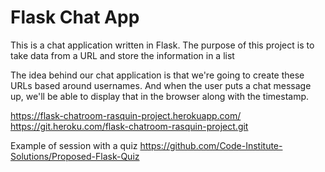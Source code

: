# Flask Chat App

This is a chat application written in Flask. The purpose of this project is to take data from a URL and store the information in a list

The idea behind our chat application is that we're going to create these URLs based around usernames.
And when the user puts a chat message up, we'll be able to display that in the browser along with the timestamp.

https://flask-chatroom-rasquin-project.herokuapp.com/ 
https://git.heroku.com/flask-chatroom-rasquin-project.git


Example of session with a quiz
https://github.com/Code-Institute-Solutions/Proposed-Flask-Quiz